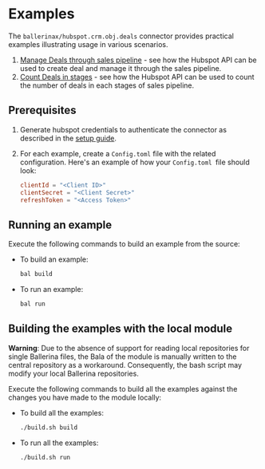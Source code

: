 # Examples

The `ballerinax/hubspot.crm.obj.deals` connector provides practical examples illustrating usage in various scenarios.

1. [Manage Deals through sales pipeline](/examples/manage-deals) - see how the Hubspot API can be used to create deal and manage it through the sales pipeline.
2. [Count Deals in stages](/examples/count-deals) - see how the Hubspot API can be used to count the number of deals in each stages of sales pipeline.

## Prerequisites

1. Generate hubspot credentials to authenticate the connector as described in the [setup guide](README.md).

2. For each example, create a `Config.toml` file with the related configuration. Here's an example of how your `Config.toml `file should look:
    ```toml
    clientId = "<Client ID>"
    clientSecret = "<Client Secret>"
    refreshToken = "<Access Token>"
    ```

## Running an example

Execute the following commands to build an example from the source:

* To build an example:

    ```bash
    bal build
    ```

* To run an example:

    ```bash
    bal run
    ```

## Building the examples with the local module

**Warning**: Due to the absence of support for reading local repositories for single Ballerina files, the Bala of the module is manually written to the central repository as a workaround. Consequently, the bash script may modify your local Ballerina repositories.

Execute the following commands to build all the examples against the changes you have made to the module locally:

* To build all the examples:

    ```bash
    ./build.sh build
    ```

* To run all the examples:

    ```bash
    ./build.sh run
    ```
